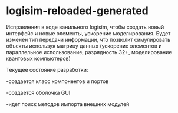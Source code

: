 # logisim-reloaded-generated
Исправления в коде ванильного logisim, чтобы создать новый интерфейс и новые элементы, ускорение моделирования.
Будет изменен тип передачи информации, что позволит симулировать объекты используя матрицу данных (ускорение элементов и параллельное использование, разрядность 32+, моделирование квантовых компьютеров)

Текущее состояние разработки: 
<p> -создается класс компонентов и портов</p> 
<p> -создается оболочка GUI</p>
<p> -идет поиск методов импорта внешних модулей</p>
